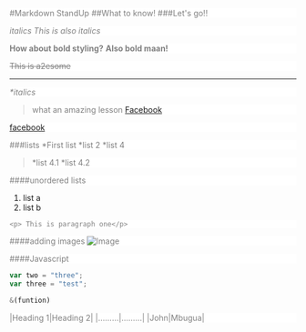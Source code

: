 #Markdown StandUp
##What to know!
###Let's go!!

*italics*
_This is also italics_

**How about bold styling?**
__Also bold maan!__

~~This is a2esome~~
___

*\*italics*
>what an amazing lesson
[Facebook](http://facebook.com)

[facebook](http://facebook.com "test")

###lists
*First list
*list 2
*list 4
   >*list 4.1
   >*list 4.2

####unordered lists
1. list a
2. list b


`<p> This is paragraph one</p>`

####adding images
![Image](https://cdn.pixabay.com/photo/2014/05/02/21/49/home-office-336373_960_720.jpg)

####Javascript
```javascript
var two = "three";
var three = "test";

&(funtion)
```


<style>
p {color:grey;
/* text-align:center; */
background-color: white}
</style>



|Heading 1|Heading 2|
|.........|.........|
|John|Mbugua|
